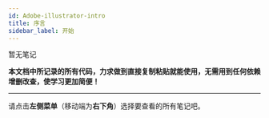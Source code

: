 ```yaml
---
id: Adobe-illustrator-intro
title: 序言
sidebar_label: 开始
---
```


暂无笔记

**本文档中所记录的所有代码，力求做到直接复制粘贴就能使用，无需用到任何依赖增删改查，使学习更加简便！**

---

请点击**左侧菜单**（移动端为**右下角**）选择要查看的所有笔记吧。